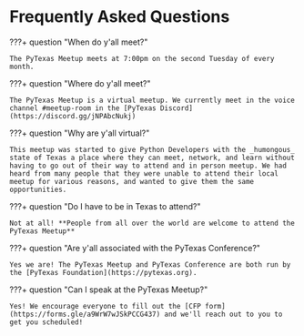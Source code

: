 # Frequently Asked Questions

???+ question "When do y'all meet?"

    The PyTexas Meetup meets at 7:00pm on the second Tuesday of every month. 

???+ question "Where do y'all meet?"

    The PyTexas Meetup is a virtual meetup. We currently meet in the voice channel #meetup-room in the [PyTexas Discord](https://discord.gg/jNPAbcNukj)

???+ question "Why are y'all virtual?"

    This meetup was started to give Python Developers with the _humongous_ state of Texas a place where they can meet, network, and learn without having to go out of their way to attend and in person meetup. We had heard from many people that they were unable to attend their local meetup for various reasons, and wanted to give them the same opportunities.

???+ question "Do I have to be in Texas to attend?"

    Not at all! **People from all over the world are welcome to attend the PyTexas Meetup**

???+ question "Are y'all associated with the PyTexas Conference?"

    Yes we are! The PyTexas Meetup and PyTexas Conference are both run by the [PyTexas Foundation](https://pytexas.org). 

???+ question "Can I speak at the PyTexas Meetup?"

    Yes! We encourage everyone to fill out the [CFP form](https://forms.gle/a9WrW7wJSkPCCG437) and we'll reach out to you to get you scheduled!
